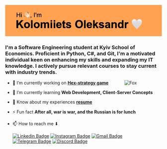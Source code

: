 <p align="center">
  <img src="header.png" alt="Header"">
</p>

<h3>I'm a Software Engineering student at Kyiv School of Economics. Proficient in Python, C#, and Git, I'm a motivated individual keen on enhancing my skills and expanding my IT knowledge. I actively pursue relevant courses to stay current with industry trends.</h2>

- 🔭 I’m currently working on [**Hex-strategy game**](https://github.com/KolomiietsOleksandr/NoneName-Hex-Game) <img align="right" src="https://raw.githubusercontent.com/Tarikul-Islam-Anik/Animated-Fluent-Emojis/master/Emojis/Animals/Fox.png" alt="Fox" width="25%" />

- 🌱 I’m currently learning **Web Development, Client-Server Concepts**

- 📄 Know about my experiences [**resume**](https://media.licdn.com/dms/document/media/D4D2DAQGXlnlMQXqQbg/profile-treasury-document-pdf-analyzed/0/1699286799374?e=1706745600&v=beta&t=yqio4j8uQI0JUUKT2eyNe7eTJeaZ1dDUguMuZ5mwkMo)

- ⚡ Fun fact **After all, war is war, and the Russian is for lunch**

- 📫 How to reach me ⬇︎<br><br>
  [![Linkedin Badge](https://img.shields.io/badge/LinkedIn-%230A66C2?style=flat&logo=linkedin&logoColor=White&labelColor=%230A66C2)](linkedin.com/in/okolomiietskolomiiets)
  [![Instagram Badge](https://img.shields.io/badge/Instagram-%23E4405F?style=flat&logo=instagram&logoColor=white&labelColor=%23E4405F)](https://www.instagram.com/ss.kolomiiets/)
  [![Gmail Badge](https://img.shields.io/badge/gmail-%23EA4335?style=flat&logo=gmail&logoColor=white&labelColor=%23EA4335)](mailto:alexcrimson0818@gmail.com)
  [![Telegram Badge](https://img.shields.io/badge/telegram-%2326A5E4?style=flat&logo=telegram&logoColor=white&labelColor=%2326A5E4)](https://t.me/SanchiZZes18)
  [![Discord Badge](https://img.shields.io/badge/discord-%235865F2?style=flat&logo=discord&logoColor=white&labelColor=%235865F2)](https://discord.gg/bl4ck.ss)


